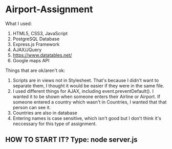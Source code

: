 # Airport-Assignment
What I used:

1. HTML5, CSS3, JavaScript
2. PostgreSQL Database
3. Express.js Framework
4. AJAX/JQuery
5. https://www.datatables.net/
6. Google maps API

Things that are ok/aren't ok:

1. Scripts are in views not in Stylesheet. That's because I didn't want to separate them, I thought it would be easier if they were in the same file. 
2. I used different things for AJAX, including event.preventDefault(). I wanted it to be shown when someone enters their Airline or Airport. If someone entered a country which wasn't in Countries, I wanted that that person can see it.  
3. Countries are also in database
4. Entering names is case sensitive, which isn't good but I don't think it's neccessary for this type of assignment.


## HOW TO START IT? Type: node server.js
